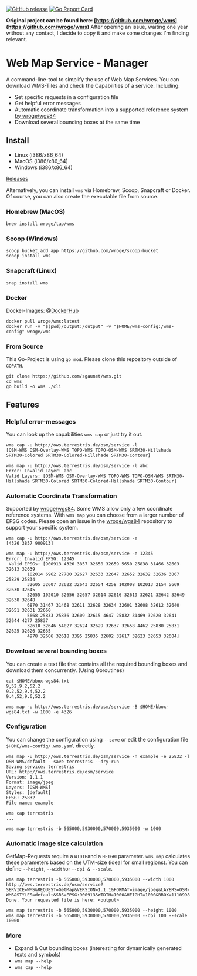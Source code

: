 [![GitHub release](https://img.shields.io/github/release/sgaunet/wms.svg)](https://github.com/sgaunet/wms/releases/latest)
[![Go Report Card](https://goreportcard.com/badge/github.com/sgaunet/wms)](https://goreportcard.com/report/github.com/sgaunet/wms)


**Original project can be found here: [https://github.com/wroge/wms](https://github.com/wroge/wms)**
After opening an issue, waiting one year without any contact, I decide to copy it and make some changes I'm finding relevant.

# Web Map Service - Manager

A command-line-tool to simplify the use of Web Map Services.
You can download WMS-Tiles and check the Capabilities of a service. Including:

- Set specific requests in a configuration file
- Get helpful error messages
- Automatic coordinate transformation into a supported reference system [by wroge/wgs84](https://github.com/wroge/wgs84)
- Download several bounding boxes at the same time

## Install

- Linux (i386/x86_64)
- MacOS (i386/x86_64)
- Windows (i386/x86_64)

[Releases](https://github.com/sgaunet/wms/releases)

Alternatively, you can install ```wms``` via Homebrew, Scoop, Snapcraft or Docker. Of course, you can also create the executable file from source.

### Homebrew (MacOS)

```
brew install wroge/tap/wms
```

### Scoop (Windows)

```
scoop bucket add app https://github.com/wroge/scoop-bucket
scoop install wms
```

### Snapcraft (Linux)

```
snap install wms
```

### Docker

Docker-Images: [@DockerHub](https://hub.docker.com/r/wroge/wms/tags)

```
docker pull wroge/wms:latest
docker run -v "$(pwd)/output:/output" -v "$HOME/wms-config:/wms-config" wroge/wms
```

### From Source

This Go-Project is using ```go mod```. Please clone this repository outside of ```GOPATH```.

```
git clone https://github.com/sgaunet/wms.git
cd wms
go build -o wms ./cli
```

## Features

### Helpful error-messages

You can look up the capabilities ```wms cap``` or just try it out.

```
wms cap -u http://ows.terrestris.de/osm/service -l
[OSM-WMS OSM-Overlay-WMS TOPO-WMS TOPO-OSM-WMS SRTM30-Hillshade SRTM30-Colored SRTM30-Colored-Hillshade SRTM30-Contour]

wms map -u http://ows.terrestris.de/osm/service -l abc
Error: Invalid Layer: abc
Valid Layers: [OSM-WMS OSM-Overlay-WMS TOPO-WMS TOPO-OSM-WMS SRTM30-Hillshade SRTM30-Colored SRTM30-Colored-Hillshade SRTM30-Contour]
```

### Automatic Coordinate Transformation

Supported by [wroge/wgs84](https://github.com/wroge/wgs84).  Some WMS allow only a few coordinate reference systems. With ```wms map``` you can choose from a larger number of EPSG codes. Please open an issue in the [wroge/wgs84](https://github.com/wroge/wgs84) repository to support your specific system.

```
wms cap -u http://ows.terrestris.de/osm/service -e
[4326 3857 900913]

wms map -u http://ows.terrestris.de/osm/service -e 12345
Error: Invalid EPSG: 12345
 Valid EPSGs: [900913 4326 3857 32650 32659 5650 25838 31466 32603 32613 32639 
        102014 6962 27700 32627 32633 32647 32652 32632 32636 3067 25829 25834 
        32605 32607 32622 32643 32654 4258 102008 102013 2154 5669 32630 32645 
        32655 102010 32656 32657 32614 32616 32619 32621 32642 32649 32638 32648 
        6870 31467 31468 32611 32628 32634 32601 32608 32612 32640 32651 32631 32660 
        5668 25833 25836 32609 32615 4647 25832 31469 32620 32641 32644 4277 25837 
        32610 32646 54027 32624 32629 32637 32658 4462 25830 25831 32625 32626 32635 
        4978 32606 32618 3395 25835 32602 32617 32623 32653 32604]
```

### Download several bounding boxes

You can create a text file that contains all the required bounding boxes and download them concurrently. (Using Goroutines)

```
cat $HOME/bbox-wgs84.txt
9,52,9.2,52.2
9.2,52,9.4,52.2
9.4,52,9.6,52.2

wms map -u http://ows.terrestris.de/osm/service -B $HOME/bbox-wgs84.txt -w 1000 -e 4326
```

### Configuration

You can change the configuration using ```--save``` or edit the configuration file ```$HOME/wms-config/.wms.yaml``` directly. 

```
wms map -u http://ows.terrestris.de/osm/service -n example -e 25832 -l OSM-WMS/default --save terrestris --dry-run
Saving service: terrestris
URL: http://ows.terrestris.de/osm/service
Version: 1.1.1
Format: image/jpeg
Layers: [OSM-WMS]
Styles: [default]
EPSG: 25832
File name: example

wms cap terrestris
...

wms map terrestris -b 565000,5930000,570000,5935000 -w 1000
```

### Automatic image size calculation

GetMap-Requests require a ```WIDTH```and a ```HEIGHT```parameter. ```wms map``` calculates these parameters based on the UTM-size (ideal for small regions). You can define ```--height```, ```--width```or ```--dpi & --scale```.

```
wms map terrestris -b 565000,5930000,570000,5935000 --width 1000
http://ows.terrestris.de/osm/service?SERVICE=WMS&REQUEST=GetMap&VERSION=1.1.1&FORMAT=image/jpeg&LAYERS=OSM-WMS&STYLES=default&SRS=EPSG:900913&WIDTH=1000&HEIGHT=1000&BBOX=1110998.5409540,7078815.1864107,1119515.6232213,7087111.5778055
Done. Your requested file is here: <output>

wms map terrestris -b 565000,5930000,570000,5935000 --height 1000
wms map terrestris -b 565000,5930000,570000,5935000 --dpi 100 --scale 10000
```

### More

- Expand & Cut bounding boxes (interesting for dynamically generated texts and symbols)
- ```wms map --help```
- ```wms cap --help```
